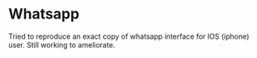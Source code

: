 # Whatsapp
Tried to reproduce an exact copy of whatsapp interface for IOS (iphone) user. Still working to ameliorate.
